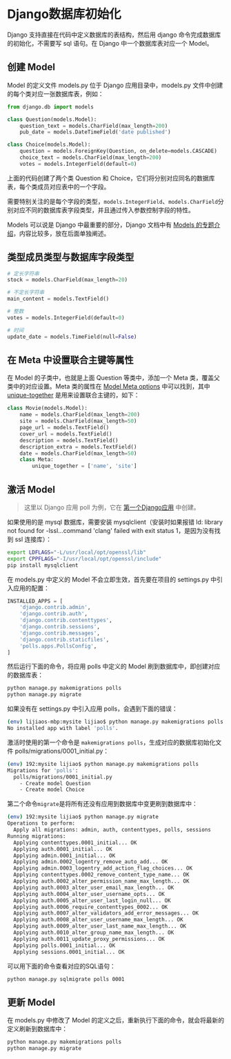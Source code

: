 <!-- toc -->
# Django数据库初始化

Django 支持直接在代码中定义数据库的表结构，然后用 django 命令完成数据库的初始化，不需要写 sql 语句。在 Django 中一个数据库表对应一个 Model。

## 创建 Model

Model 的定义文件 models.py 位于 Django 应用目录中，models.py 文件中创建的每个类对应一张数据库表，例如：

```python
from django.db import models

class Question(models.Model):
    question_text = models.CharField(max_length=200)
    pub_date = models.DateTimeField('date published')

class Choice(models.Model):
    question = models.ForeignKey(Question, on_delete=models.CASCADE)
    choice_text = models.CharField(max_length=200)
    votes = models.IntegerField(default=0)
```

上面的代码创建了两个类 Question 和 Choice，它们将分别对应同名的数据库表，每个类成员对应表中的一个字段。

需要特别关注的是每个字段的类型，`models.IntegerField`、`models.CharField`分别对应不同的数据库表字段类型，并且通过传入参数控制字段的特性。

Models 可以说是 Django 中最重要的部分，Django 文档中有 [Models 的专题介绍](https://docs.djangoproject.com/en/2.2/topics/db/models/)，内容比较多，放在后面单独阐述。

## 类型成员类型与数据库字段类型

```python
# 定长字符串
stock = models.CharField(max_length=20)

# 不定长字符串
main_content = models.TextField()

# 整数
votes = models.IntegerField(default=0)

# 时间
update_date = models.TimeField(null=False)
```

## 在 Meta 中设置联合主键等属性

在 Model 的子类中，也就是上面 Question 等类中，添加一个 Meta 类，覆盖父类中的对应设置。Meta 类的属性在 [Model Meta options](https://docs.djangoproject.com/en/2.2/ref/models/options/) 中可以找到，其中 [unique-together](https://docs.djangoproject.com/en/2.2/ref/models/options/#unique-together) 是用来设置联合主键的，如下：

```python
class Movie(models.Model):
    name = models.CharField(max_length=200)
    site = models.CharField(max_length=50)
    page_url = models.TextField()
    cover_url = models.TextField()
    description = models.TextField()
    description_extra = models.TextField()
    date = models.CharField(max_length=50)
    class Meta:
        unique_together = ['name', 'site']
```

## 激活 Model

>这里以 Django 应用 poll 为例，它在 [第一个Django应用](./first-app.md) 中创建。

如果使用的是 mysql 数据库，需要安装 mysqlclient（安装时如果报错 ld: library not found for -lssl...command 'clang' failed with exit status 1，是因为没有找到 ssl 连接库）：

```sh
export LDFLAGS="-L/usr/local/opt/openssl/lib"
export CPPFLAGS="-I/usr/local/opt/openssl/include"
pip install mysqlclient
```

在 models.py 中定义的 Model 不会立即生效，首先要在项目的 settings.py 中引入应用的配置：

```python
INSTALLED_APPS = [
    'django.contrib.admin',
    'django.contrib.auth',
    'django.contrib.contenttypes',
    'django.contrib.sessions',
    'django.contrib.messages',
    'django.contrib.staticfiles',
    'polls.apps.PollsConfig',
]
```

然后运行下面的命令，将应用 polls 中定义的 Model 刷到数据库中，即创建对应的数据库表：

```sh
python manage.py makemigrations polls
python manage.py migrate
```

如果没有在 settings.py 中引入应用 polls，会遇到下面的错误：

```sh
(env) lijiaos-mbp:mysite lijiao$ python manage.py makemigrations polls
No installed app with label 'polls'.
```

激活时使用的第一个命令是 `makemigrations polls`，生成对应的数据库初始化文件 polls/migrations/0001_initial.py：

```sh
(env) 192:mysite lijiao$ python manage.py makemigrations polls
Migrations for 'polls':
  polls/migrations/0001_initial.py
    - Create model Question
    - Create model Choice
```

第二个命令`migrate`是将所有还没有应用到数据库中变更刷到数据库中：

```sh
(env) 192:mysite lijiao$ python manage.py migrate
Operations to perform:
  Apply all migrations: admin, auth, contenttypes, polls, sessions
Running migrations:
  Applying contenttypes.0001_initial... OK
  Applying auth.0001_initial... OK
  Applying admin.0001_initial... OK
  Applying admin.0002_logentry_remove_auto_add... OK
  Applying admin.0003_logentry_add_action_flag_choices... OK
  Applying contenttypes.0002_remove_content_type_name... OK
  Applying auth.0002_alter_permission_name_max_length... OK
  Applying auth.0003_alter_user_email_max_length... OK
  Applying auth.0004_alter_user_username_opts... OK
  Applying auth.0005_alter_user_last_login_null... OK
  Applying auth.0006_require_contenttypes_0002... OK
  Applying auth.0007_alter_validators_add_error_messages... OK
  Applying auth.0008_alter_user_username_max_length... OK
  Applying auth.0009_alter_user_last_name_max_length... OK
  Applying auth.0010_alter_group_name_max_length... OK
  Applying auth.0011_update_proxy_permissions... OK
  Applying polls.0001_initial... OK
  Applying sessions.0001_initial... OK
```

可以用下面的命令查看对应的SQL语句：

```sh
python manage.py sqlmigrate polls 0001
```

## 更新 Model

在 models.py 中修改了 Model 的定义之后，重新执行下面的命令，就会将最新的定义刷新到数据库中：

```sh
python manage.py makemigrations polls
python manage.py migrate
```
